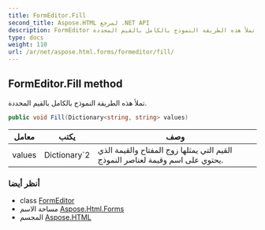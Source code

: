 ```yaml
---
title: FormEditor.Fill
second_title: Aspose.HTML لمرجع .NET API
description: FormEditor طريقة. تملأ هذه الطريقة النموذج بالكامل بالقيم المحددة.
type: docs
weight: 110
url: /ar/net/aspose.html.forms/formeditor/fill/
---
```

## FormEditor.Fill method

تملأ هذه الطريقة النموذج بالكامل بالقيم المحددة.

```csharp
public void Fill(Dictionary<string, string> values)
```

| معامل | يكتب | وصف |
| --- | --- | --- |
| values | Dictionary`2 | القيم التي يمثلها زوج المفتاح والقيمة الذي يحتوي على اسم وقيمة لعناصر النموذج. |

### أنظر أيضا

* class [FormEditor](../)
* مساحة الاسم [Aspose.Html.Forms](../../formeditor/)
* المجسم [Aspose.HTML](../../../)


